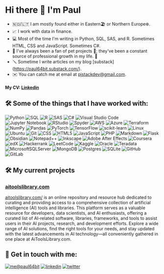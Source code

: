 # Hi there 👋 I'm Paul

- 🇳🇴/🇱🇹 I am mostly found either in Eastern🏖️ or Northern Europe❄️.
- 📈 I work with data in finance.
- 💻 Most of the time I'm writing in Python, SQL, SAS, and R. Sometimes HTML, CSS and JavaScript. Sometimes C#.
- 🧰 I've always been a fan of pet projects 🚀; they've been a constant source of professional growth in my life. 🌱
- 🪛 Sometime I write articles on my blog [substack] (https://paul64bit.substack.com/).
- ✉️ You can catch me at email at [pjstackdev@gmail.com](mailto:pjstackdev@gmail.com).

#### My CV: [Linkedin](https://www.linkedin.com/in/pjstackdev/)

## 🛠 Some of the things that I have worked with:
![Python](https://img.shields.io/badge/python-3670A0?style=for-the-badge&logo=python&logoColor=ffdd54) ![SQL](https://img.shields.io/badge/sql-%23CC342D.svg?style=for-the-badge&logo=sql&logoColor=white) ![R](https://img.shields.io/badge/r-%23276DC3.svg?style=for-the-badge&logo=r&logoColor=white) ![SAS](https://img.shields.io/badge/SAS-hotpink.svg?style=for-the-badge&logo=SAS&logoColor=white) ![C#](https://img.shields.io/badge/c%23-%23239120.svg?style=for-the-badge&logo=c-sharp&logoColor=white) ![Visual Studio Code](https://img.shields.io/badge/Visual%20Studio%20Code-0078d7.svg?style=for-the-badge&logo=visual-studio-code&logoColor=white) ![Jupyter Notebook](https://img.shields.io/badge/jupyter-%23FA0F00.svg?style=for-the-badge&logo=jupyter&logoColor=white) ![RStudio](https://img.shields.io/badge/RStudio-4285F4?style=for-the-badge&logo=rstudio&logoColor=white) ![Spyder](https://img.shields.io/badge/Spyder-838485?style=for-the-badge&logo=spyder%20ide&logoColor=maroon) ![AWS](https://img.shields.io/badge/AWS-%23FF9900.svg?style=for-the-badge&logo=amazon-aws&logoColor=white) ![Azure](https://img.shields.io/badge/azure-%230072C6.svg?style=for-the-badge&logo=microsoftazure&logoColor=white) ![Terraform](https://img.shields.io/badge/terraform-%235835CC.svg?style=for-the-badge&logo=terraform&logoColor=white) ![NumPy](https://img.shields.io/badge/numpy-%23013243.svg?style=for-the-badge&logo=numpy&logoColor=white) ![Pandas](https://img.shields.io/badge/pandas-%23150458.svg?style=for-the-badge&logo=pandas&logoColor=white) ![PyTorch](https://img.shields.io/badge/PyTorch-%23EE4C2C.svg?style=for-the-badge&logo=PyTorch&logoColor=white) ![TensorFlow](https://img.shields.io/badge/TensorFlow-%23FF6F00.svg?style=for-the-badge&logo=TensorFlow&logoColor=white) ![scikit-learn](https://img.shields.io/badge/scikit--learn-%23F7931E.svg?style=for-the-badge&logo=scikit-learn&logoColor=white) ![Linux](https://img.shields.io/badge/Linux-FCC624?style=for-the-badge&logo=linux&logoColor=black) ![Ubuntu](https://img.shields.io/badge/Ubuntu-E95420?style=for-the-badge&logo=ubuntu&logoColor=white) ![Git](https://img.shields.io/badge/git-%23F05033.svg?style=for-the-badge&logo=git&logoColor=white)  ![CSS](https://img.shields.io/badge/css-%231572B6.svg?style=for-the-badge&logo=css3&logoColor=white) ![HTML5](https://img.shields.io/badge/html5-%23E34F26.svg?style=for-the-badge&logo=html5&logoColor=white) ![JavaScript](https://img.shields.io/badge/javascript-%23323330.svg?style=for-the-badge&logo=javascript&logoColor=%23F7DF1E)  ![PHP](https://img.shields.io/badge/php-%23777BB4.svg?style=for-the-badge&logo=php&logoColor=white) ![Markdown](https://img.shields.io/badge/markdown-%23000000.svg?style=for-the-badge&logo=markdown&logoColor=white) ![Flask](https://img.shields.io/badge/flask-%23000.svg?style=for-the-badge&logo=flask&logoColor=white) ![Obsidian](https://img.shields.io/badge/Obsidian-%23483699.svg?style=for-the-badge&logo=obsidian&logoColor=white) ![Notepad++](https://img.shields.io/badge/Notepad++-90E59A.svg?style=for-the-badge&logo=notepad%2b%2b&logoColor=black) ![Inkscape](https://img.shields.io/badge/Inkscape-e0e0e0?style=for-the-badge&logo=inkscape&logoColor=080A13) ![Adobe After Effects](https://img.shields.io/badge/Adobe%20After%20Effects-9999FF.svg?style=for-the-badge&logo=Adobe%20After%20Effects&logoColor=white)  ![Coursera](https://img.shields.io/badge/Coursera-%230056D2.svg?style=for-the-badge&logo=Coursera&logoColor=white) ![edX](https://img.shields.io/badge/edX-%2302262B.svg?style=for-the-badge&logo=edX&logoColor=white) ![Hackerrank](https://img.shields.io/badge/-Hackerrank-2EC866?style=for-the-badge&logo=HackerRank&logoColor=white) ![LeetCode](https://img.shields.io/badge/LeetCode-000000?style=for-the-badge&logo=LeetCode&logoColor=#d16c06) ![Kaggle](https://img.shields.io/badge/Kaggle-035a7d?style=for-the-badge&logo=kaggle&logoColor=white) ![Oracle](https://img.shields.io/badge/Oracle-F80000?style=for-the-badge&logo=oracle&logoColor=white) ![Teradata](https://img.shields.io/badge/Teradata-F37440?style=for-the-badge&logo=teradata&logoColor=white) ![MicrosoftSQLServer](https://img.shields.io/badge/Microsoft%20SQL%20Server-CC2927?style=for-the-badge&logo=microsoft%20sql%20server&logoColor=white) ![MongoDB](https://img.shields.io/badge/MongoDB-%234ea94b.svg?style=for-the-badge&logo=mongodb&logoColor=white) ![Postgres](https://img.shields.io/badge/postgres-%23316192.svg?style=for-the-badge&logo=postgresql&logoColor=white) ![SQLite](https://img.shields.io/badge/sqlite-%2307405e.svg?style=for-the-badge&logo=sqlite&logoColor=white) ![GitHub](https://img.shields.io/badge/github-%23121011.svg?style=for-the-badge&logo=github&logoColor=white) ![GitLab](https://img.shields.io/badge/gitlab-%23181717.svg?style=for-the-badge&logo=gitlab&logoColor=white)

## 🛠️ My current projects

### [aitoolslibrary.com](https://github.com/pjstackdev/aitoolslibrary/)

[aitoolslibrary.com/](https://github.com/pjstackdev/aitoolslibrary/) is an online repository and resource hub dedicated to curating and providing access to a comprehensive collection of artificial intelligence (AI) tools and libraries. This platform serves as a valuable resource for developers, data scientists, and AI enthusiasts, offering a curated list of AI-related software, libraries, frameworks, and tools to assist users in their AI projects, research, and development efforts. Explore a wide range of AI solutions, find the right tools for your needs, and stay updated with the latest advancements in AI technology—all conveniently gathered in one place at AiToolsLibrary.com.

## 💬 Get in touch with me:

[![me@paul64bit](https://img.shields.io/badge/me@paul64bit%20-%23E62B1E.svg?&style=for-the-badge&logo=mail&logoColor=white)](mailto:pjstackdev@gmail.com) [![linkedin](https://img.shields.io/badge/linkedin%20-%230077B5.svg?&style=for-the-badge&logo=linkedin&logoColor=white)](https://www.linkedin.com/in/pjstackdev/) [![twitter](https://img.shields.io/badge/paul64bit%20-%231DA1F2.svg?&style=for-the-badge&logo=Twitter&logoColor=white)](https://twitter.com/paul64bit) 
